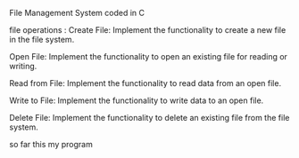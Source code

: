 File Management System coded in C 

 file operations : 
Create File: Implement the functionality to create a new file in the file system. 

Open File: Implement the functionality to open an existing file for reading or writing.

Read from File: Implement the functionality to read data from an open file.

Write to File: Implement the functionality to write data to an open file.

Delete File: Implement the functionality to delete an existing file from the file system.

so far this my program
